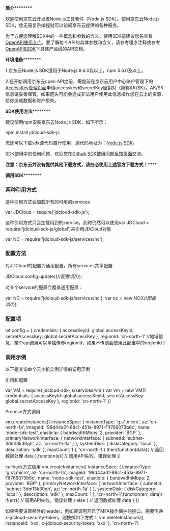 ****简介************

欢迎使用京东云开发者Node.js工具套件（Node.js SDK）。使用京东云Node.js SDK，您无需复杂编程就可以访问京东云提供的各种服务。

为了方便您理解SDK中的一些概念和参数的含义，使用SDK前建议您先查看[OpenAPI使用入门](https://www.jdcloud.com/help/detail/2416/isCatalog/1)。要了解每个API的具体参数和含义，请参考程序注释或参考[OpenAPI&SDK](https://www.jdcloud.com/help/faq?act=3)下具体产品线的API文档。

****环境准备************

1.京东云Node.js SDK适用于Node.js 8.6.0及以上，npm 5.6.0及以上。

2.在开始调用京东云open API之前，需提前在京东云用户中心账户管理下的[AccessKey管理页面](https://uc.jdcloud.com/accesskey/index)申请accesskey和secretKey密钥对（简称AK/SK）。AK/SK信息请妥善保管，如果遗失可能会造成非法用户使用此信息操作您在云上的资源，给你造成数据和财产损失。

****SDK使用方法************

建议使用npm安装京东云Node.js SDK，如下所示：

npm install jdcloud-sdk-js

您还可以下载sdk源代码自行使用，源代码地址为：[Node.js SDK](https://github.com/jdcloud-api/jdcloud-sdk-nodejs)。

SDK使用中的任何问题，欢迎您在[Github SDK使用问题反馈页面](https://github.com/jdcloud-api/jdcloud-sdk-nodejs/issues)交流。

**注意：京东云并没有提供其他下载方式，请务必使用上述官方下载方式！******

****调用SDK************

### 两种引用方式

这种引用方式会加载所有的可用的services

var JDCloud = require('jdcloud-sdk-js');

这种引用方式只会加载用到的service，此时仍然可以使用var JDCloud = require('jdcloud-sdk-js/global')来引用JDCloud对象

var NC = require('jdcloud-sdk-js/services/nc');

### 配置方法

对JDCloud的配置为通用配置，所有services共享配置:

JDCloud.config.update({//*配置项/*/});

对某个service的配置会覆盖通用配置：

var NC = require('jdcloud-sdk-js/services/nc'); var nc = new NC({//*配置项/*/});

### 配置项

let config = { credentials: { accessKeyId: global.accessKeyId, secretAccessKey: global.secretAccessKey }, regionId: 'cn-north-1' //地域信息，某个api调用可以单独传参regionId，如果不传则会使用此配置中的regionId }

### 调用示例

以下是查询单个云主机实例详情的调用示例

引用和配置

var VM = require('jdcloud-sdk-js/services/vm') var vm = new VM({ credentials: { accessKeyId: global.accessKeyId, secretAccessKey: global.secretAccessKey }, regionId: 'cn-north-1' })

Promise方式调用

vm.createInstances({ instanceSpec: { instanceType: 'g.s1.micro', az: 'cn-north-1a', imageId: '98d44a0f-88c1-451a-8971-f1f769073b6c', name: 'node-sdk-test', elasticIp: { bandwidthMbps: 2, provider: 'BGP' }, primaryNetworkInterface: { networkInterface: { subnetId: 'subnet-3dm13k30gh', az: 'cn-north-1a' } }, systemDisk: { diskCategory: 'local' }, description: 'sdk' }, maxCount: 1 }, 'cn-north-1').then(function(data){ // 返回数据处理 data },function(e){ // 调用API失败，错误处理 })

callback方式调用
vm.createInstances({ instanceSpec: { instanceType: 'g.s1.micro', az: 'cn-north-1a', imageId: '98d44a0f-88c1-451a-8971-f1f769073b6c', name: 'node-sdk-test', elasticIp: { bandwidthMbps: 2, provider: 'BGP' }, primaryNetworkInterface: { networkInterface: { subnetId: 'subnet-3dm13k30gh', az: 'cn-north-1a' } }, systemDisk: { diskCategory: 'local' }, description: 'sdk' }, maxCount: 1 }, 'cn-north-1',function(err, data){ if(err){ // 调用API失败，错误处理 } else { // 返回数据处理 data } })

如果需要设置额外的header，例如要调用开启了MFA操作保护的接口，需要传递x-jdcloud-security-token，则按照如下方式：
vm.deleteInstances({ instanceId: 'xxx', x-jdcloud-security-token: 'xxx' }, 'cn-north-1')